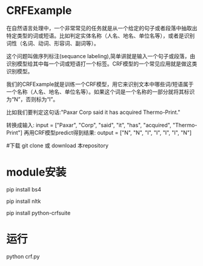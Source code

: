 ﻿# CRFExample

在自然语言处理中，一个非常常见的任务就是从一个给定的句子或者段落中抽取出特定类型的词或短语。比如判定实体名称（人名、地名、单位名等），或者是识别词性（名词、动词、形容词、副词等）。

这个问题叫做序列标注(sequance labeling),简单讲就是输入一个句子或段落，由识别模型给其中每一个词或短语打一个标签。CRF模型的一个常见应用就是做这类识别模型。

我们的CRFExample就是训练一个CRF模型，用它来识别文本中哪些词/短语属于一个名称（人名、地名、单位名等）。如果这个词是一个名称的一部分就将其标识为“N”，否则标为“I”。


比如我们要判定这句话:"Paxar Corp said it has acquired Thermo-Print."

转换成输入: input = ["Paxar", "Corp", "said", "it", "has", "acquired", "Thermo-Print"]
再用CRF模型predict得到结果: output = ["N", "N", "I", "I", "I", "I", "N"]

#下载
git clone 或 download 本repository 

# module安装

pip install bs4

pip install nltk

pip install python-crfsuite

# 运行
python crf.py
